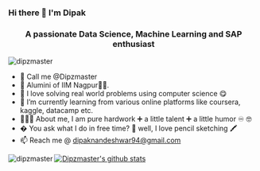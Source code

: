 ### Hi there 👋 I'm Dipak
<h3 align="center">A passionate Data Science, Machine Learning and SAP enthusiast</h3>

<img src="https://komarev.com/ghpvc/?username=dipzmaster" alt="dipzmaster" />
  

- 👋 Call me @Dipzmaster
- 🔭 Alumini of IIM Nagpur🐱‍💻. 
- 🌱  I love solving real world problems using computer science 😋
- 🌱 I’m currently learning from various online platforms like coursera, kaggle, datacamp etc.
- 👨🏻‍🎓 About me, I am pure hardwork ➕ a little talent ➕ a little humor ♾️ 🤓
- � You ask what I do in free time? 🤔 well, I love pencil sketching 🖍️ 
- 📫 Reach me @ dipaknandeshwar94@gmail.com

[![Dipzmaster's github stats](https://github-readme-stats.vercel.app/api?username=dipzmaster)](https://github.com/dipzmaster/github-readme-stats)<img align="left" src="https://github-readme-stats.vercel.app/api/top-langs/?username=dipzmaster&layout=compact&hide=html" alt="dipzmaster" />
